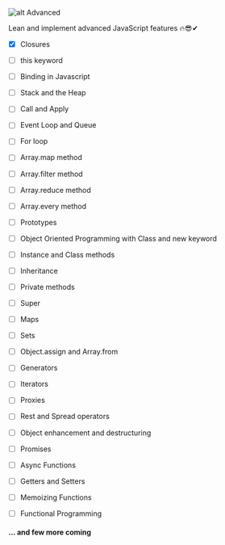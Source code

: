 ![alt Advanced](https://www.stimulsoft.com/images/products/reports-js/js.png)

Lean and implement advanced JavaScript features 🔥😎✔

- [x] Closures
- [ ] this keyword
- [ ] Binding in Javascript
- [ ] Stack and the Heap
- [ ] Call and Apply
- [ ] Event Loop and Queue
- [ ] For loop
- [ ] Array.map method
- [ ] Array.filter method
- [ ] Array.reduce method
- [ ] Array.every method
- [ ] Prototypes
- [ ] Object Oriented Programming with Class and new keyword
- [ ] Instance and Class methods
- [ ] Inheritance
- [ ] Private methods
- [ ] Super
- [ ] Maps
- [ ] Sets
- [ ] Object.assign and Array.from
- [ ] Generators
- [ ] Iterators
- [ ] Proxies
- [ ] Rest and Spread operators
- [ ] Object enhancement and destructuring
- [ ] Promises
- [ ] Async Functions
- [ ] Getters and Setters

- [ ] Memoizing Functions
- [ ] Functional Programming

#### ... and few more coming
